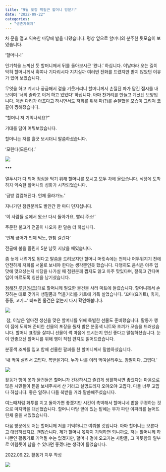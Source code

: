 ```yaml
---
title: "9월 포항 박필근 할머니 방문기"
date: "2022-09-22"
categories: 
  - "생존자복지"
---
```


차 문을 열고 익숙한 마당에 발을 디뎠습니다. 평상 옆으로 할머니의 분주한 뒷모습이 보였습니다.

‘할머니-!’

인기척을 느끼신 듯 할머니께서 뒤를 돌아보시곤 ‘왔나.’ 하십니다. 이날따라 오는 길이 막혀 할머니께서 혹여나 기다리시다 지치실까 여러번 전화를 드렸지만 받지 않았던 이유가 있어 보였습니다. 

무엇을 하고 계시나 궁금해서 곁을 기웃거리니 할머니께서 손질된 파가 담긴 접시를 내보이며 ‘너희 줄라고 이거 하고 있었다’ 하십니다. 아마 찬거리를 만들고 계셨던 모양입니다. 매번 다리가 아프다고 하시면서도 저희를 위해 파(?)를 손질했을 모습이 그려져 코 끝이 찡해졌습니다.

“할머니 저 기억나세요?”

기대를 담아 여쭤보았습니다.

할머니는 저를 흘긋 보시더니 말씀하셨습니다.

‘모린다(모른다).’  
  

![](https://womenandwar.net/kr/wp-content/uploads/2022/09/photo_2022-09-26_18-03-53-edited.jpg)

\*\*\*

열두시가 다 되어 점심을 먹기 위해 할머니를 모시고 모두 차에 올랐습니다. 식당에 도착하자 익숙한 할머니의 성화가 시작되었습니다. 

‘금방 컴컴해진다. 언제 올라가노.’ 

지나가던 점원분께도 별안간 한 마디 던지십니다. 

‘이 사람들 설에서 왔소! 다시 돌아가요, 빨리 주소!’

주문한 불고기 전골이 나오자 한 말씀 더 하십니다.

‘언제 끓어가 언제 먹노, 한참 걸린다’

전골에 불을 올린지 5분 남짓 지났을 때였습니다.

좀 늦게 내려가도 된다고 말씀을 드려보지만 할머니 머릿속에는 언제나 어두워지기 전에 안전하게 저희를 서울로 보내야 한다는 생각뿐인듯 했습니다. 다행히도 음식은 아주 입맛에 맞으셨는지 식당을 나가실 때 점원분께 짭지도 않고 아주 맛있다며, 잘묵고 간다며 입이 마르도록 칭찬을 남기셨습니다. 

[정해진 루틴(링크)](https://womenandwar.net/kr/%eb%8b%a4%ec%9d%8c%ec%9d%80-%ed%99%94%ed%88%ac%eb%8b%a4-%ed%95%84%ea%b7%bc-%ed%95%a0%eb%a8%b8%eb%8b%88%ec%9d%98-%eb%a3%a8%ed%8b%b4-%eb%94%b0%eb%9d%bc%ec%9e%a1%ea%b8%b0/)대로 할머니께 필요한 물건을 사러 마트에 들렀습니다. 할머니께서 손짓하는 대로 갖가지 생필품과 먹을거리를 카트에 가득 실었습니다. ‘꼬마(요거트), 휴지, 퐁퐁, 고기…’ 빠뜨린 물건은 없는지 다시 확인해봅니다. 

![](https://womenandwar.net/kr/wp-content/uploads/2022/09/20220922_134132-1024x577.jpg)

 참, 이날은 얼마전 생신을 맞은 할머니를 위해 특별한 선물도 준비했습니다. 활동가 행이 집에 도착해 준비한 선물의 포장을 풀자 밝은 분홍색 니트와 조끼가 모습을 드러냈습니다. 할머니 표정을 살피니 선물이 썩 마음에 드시는지 연신 좋다고 말씀하셨습니다. 눈이 안좋으신 할머니를 위해 행이 직접 편지도 읽어드렸습니다. 

분홍색 조끼를 입고 함께 선물한 팔찌를 찬 할머니께서 말씀하셨습니다. 

‘내 먹여 살려서 고맙다. 복받을기다. 누가 나를 이리 먹여살리주노. 참말이다. 고맙다.’

![](https://womenandwar.net/kr/wp-content/uploads/2022/09/20220922_134252-577x1024.jpg)

활동가 행이 옷과 물건들은 할머니가 건강하시고 즐겁게 생활하시면 좋겠다는 마음으로 많은 시민들이 돈을 보내주셔서 산 거라고 설명드리자 오야오야 고맙다. 다들 너무 고맙다 하십니다. 좋은 일하니 다들 복받을 거라 말씀해주셨습니다. 

여느때처럼 화투를 치고 돌아가면 좋겠지만 시간이 촉박해서 할머니네 밭을 구경하는 것으로 마지막을 대신했습니다. 할머니 마당 앞에 있는 밭에는 무가 파란 이파리를 늘어뜨린채 줄을 서있었습니다.  

다음 방문에도 저는 할머니께 저를 기억하냐고 여쭤볼 것입니다. 아마 할머니는 모른다고 대답하겠지요. 괜찮습니다. 제가 할머니 몫까지 기억하면 되니까요. 저는 할머니께 하나뿐인 활동가로 기억될 수는 없겠지만, 할머니 곁에 오고가는 사람들, 그 따뜻함의 일부로 어렴풋이 남을 수 있다면 좋겠다는 생각이 들었습니다. 

2022.09.22. 활동가 지우 작성

![](https://womenandwar.net/kr/wp-content/uploads/2022/09/20220922_135842_001-1024x576.jpg)
